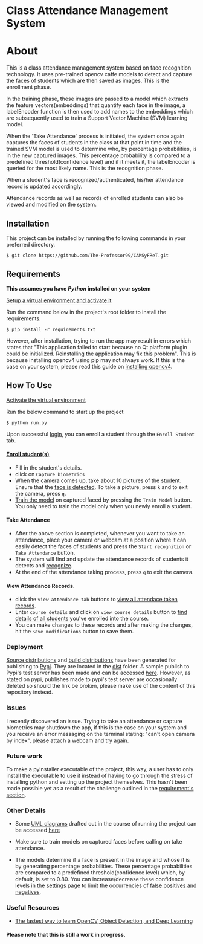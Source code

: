  Class Attendance Management System
====================================

About
=====

This is a class attendance management system based on face recognition technology. It uses pre-trained opencv caffe models to detect and capture the faces of students which are then saved as images. This is the enrollment phase. 

In the training phase, these images are passed to a model which extracts the feature vectors(embeddings) that quantify each face in the image, a labelEncoder function is then used to add names to the embeddings which are subsequently used to train a Support Vector Machine (SVM) learning model.
 
When the 'Take Attendance' process is initiated, the system once again captures the faces of students in the class at that point in time and the trained SVM model is used to determine who, by percentage probabilities, is in the new captured images. This percentage probability is compared to a predefined threshold(confidence level) and if it meets it, the labelEncoder is queried for the most likely name. This is the recognition phase.

When a student's face is recognized/authenticated, his/her attendance record is updated accordingly.

Attendance records as well as records of enrolled students can also be viewed and modified on the system.


## Installation

This project can be installed by running the following commands in your preferred directory.

    $ git clone https://github.com/The-Professor99/CAMSyFReT.git

## Requirements

<strong>This assumes you have <i>Python</i> installed on your system</strong>

[Setup a virtual environment and activate it](https://www.freecodecamp.org/news/how-to-setup-virtual-environments-in-python/)

Run the command below in the project's root folder to install the requirements.

    $ pip install -r requirements.txt
    
However, after installation, trying to run the app may result in errors which states that "This application failed to start because no Qt platform plugin could be initialized. Reinstalling the application may fix this problem". This is because installing opencv4 using pip may not always work. If this is the case on your system, please read this guide on [installing opencv4](https://pyimagesearch.com/2018/08/15/how-to-install-opencv-4-on-ubuntu/).

## How To Use

[Activate the virtual environment](https://www.freecodecamp.org/news/how-to-setup-virtual-environments-in-python/)

Run the below command to start up the project

    $ python run.py

Upon successful [login](./Images/app_images/1_register_&_login.png), you can enroll a student through the `Enroll Student` tab.

#### [Enroll student(s)](./Images/app_images/2_enroll_student.jpg)

- Fill in the student's details.
- click on `Capture biometrics`
- When the camera comes up, take about 10 pictures of the student. Ensure that the [face is detected](./Images/app_images/3_face_detection.jpg). To take a picture, press `k` and to exit the camera, press `q`.
- [Train the model](./Images/app_images/4_train_model_&_take_attendance.png) on captured faced by pressing the `Train Model` button. You only need to train the model only when you newly enroll a student.

    
#### Take Attendance

- After the above section is completed, whenever you want to take an attendance, place your camera or webcam at a position where it can easily detect the faces of students and press the `Start recognition` or `Take Attendance` button.
- The system will find and update the attendance records of students it detects and [recognize](./Images/app_images/5_face_recognition.jpg).
- At the end of the attendance taking process, press `q` to exit the camera.

    
#### View Attendance Records.

- click the `view attendance tab` buttons to [view all attendace taken records](./Images/app_images/6_view_attendance_records.png).
- Enter `course details` and click on `view course details` button to [find details of all students](./Images/app_images/7_view_registered_students.png) you've enrolled into the course.
- You can make changes to these records and after making the changes, hit the `Save modifications` button to save them.


### Deployment

[Source distributions](https://packaging.python.org/en/latest/glossary/#term-Source-Distribution-or-sdist) and [build distributions](https://packaging.python.org/en/latest/glossary/#term-Built-Distribution) have been generated for publishing to [Pypi](https://pypi.org/). They are located in the [dist](./dist/) folder.
A sample publish to Pypi's test server has been made and can be accessed [here](https://test.pypi.org/project/ClassAttendanceManagementSystem/1.0/). However, as stated on pypi, publishes made to pypi's test server are occasionally deleted so should the link be broken, please make use of the content of this repository instead.

### Issues
I recently discovered an issue. Trying to take an attendance or capture biometrics may shutdown the app, if this is the case on your system and you receive an error messaging on the terminal stating: "can't open camera by index", please attach a webcam and try again.

### Future work

To make a pyinstaller executable of the project, this way, a user has to only install the executable to use it instead of having to go through the stress of installing python and setting up the project themselves. This hasn't been made possible yet as a result of the challenge outlined in the [requirement's section](#requirements).

### Other Details
- Some [UML diagrams](https://www.visual-paradigm.com/guide/uml-unified-modeling-language/what-is-uml/) drafted out in the course of running the project can be accessed [here](./Images/uml_diagrams)

- Make sure to train models on captured faces before calling on take attendance.
- The models determine if a face is present in the image and whose it is by generating percentage probabilities. These percentage probabilities are compared to a predefined threshold(confidence level) which, by default, is set to 0.80. You can increase/decrease these confidence levels in the [settings page](./Images/app_images/8_settings_page.png) to limit the occurrencies of [false positives and negatives](https://en.wikipedia.org/wiki/False_positives_and_false_negatives).

### Useful Resources
- [The fastest way to learn OpenCV, Object Detection, and Deep Learning](https://pyimagesearch.com/)

#### Please note that this is still a work in progress.
